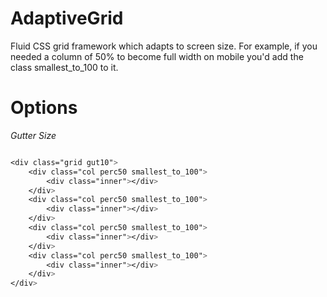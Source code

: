 AdaptiveGrid
============

Fluid CSS grid framework which adapts to screen size. For example, if you needed a column of 50% to become full width on mobile you'd add the class smallest_to_100 to it.

Options
=====

*Gutter Size*


```css

<div class="grid gut10">
	<div class="col perc50 smallest_to_100">
		<div class="inner"></div>
	</div>
	<div class="col perc50 smallest_to_100">
		<div class="inner"></div>
	</div>
	<div class="col perc50 smallest_to_100">
		<div class="inner"></div>
	</div>
	<div class="col perc50 smallest_to_100">
		<div class="inner"></div>
	</div>
</div>
	
```
